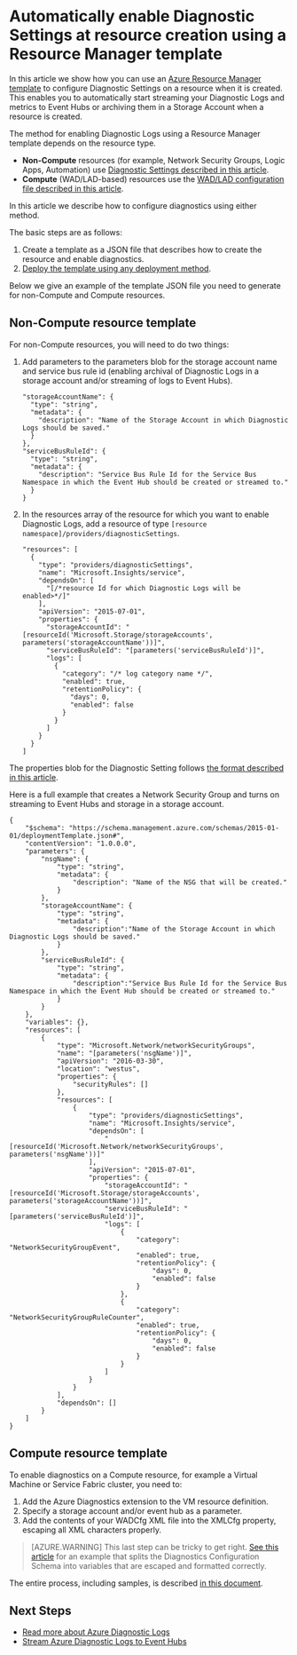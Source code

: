 <properties
	pageTitle="Automatically enable Diagnostic Settings using a Resource Manager template | Microsoft Azure"
	description="Learn how to use a Resource Manager template to create diagnostic settings that will enable you to stream your diagnostic logs to Event Hubs or store them in a storage account."
	authors="johnkemnetz"
	manager="rboucher"
	editor=""
	services="monitoring-and-diagnostics"
	documentationCenter="monitoring-and-diagnostics"/>

<tags
	ms.service="monitoring-and-diagnostics"
	ms.workload="na"
	ms.tgt_pltfrm="na"
	ms.devlang="na"
	ms.topic="article"
	ms.date="08/17/2016"
	ms.author="johnkem"/>

# Automatically enable Diagnostic Settings at resource creation using a Resource Manager template
In this article we show how you can use an [Azure Resource Manager template](../resource-group-authoring-templates.md) to configure Diagnostic Settings on a resource when it is created. This enables you to automatically start streaming your Diagnostic Logs and metrics to Event Hubs or archiving them in a Storage Account when a resource is created.

The method for enabling Diagnostic Logs using a Resource Manager template depends on the resource type.

- **Non-Compute** resources (for example, Network Security Groups, Logic Apps, Automation) use [Diagnostic Settings described in this article](./monitoring-overview-of-diagnostic-logs.md#diagnostic-settings).
- **Compute** (WAD/LAD-based) resources use the [WAD/LAD configuration file described in this article](../vs-azure-tools-diagnostics-for-cloud-services-and-virtual-machines.md).

In this article we describe how to configure diagnostics using either method.

The basic steps are as follows:

1. Create a template as a JSON file that describes how to create the resource and enable diagnostics.
2. [Deploy the template using any deployment method](../resource-group-template-deploy.md).

Below we give an example of the template JSON file you need to generate for non-Compute and Compute resources.

## Non-Compute resource template
For non-Compute resources, you will need to do two things:

1. Add parameters to the parameters blob for the storage account name and service bus rule id (enabling archival of Diagnostic Logs in a storage account and/or streaming of logs to Event Hubs).

    ```
    "storageAccountName": {
      "type": "string",
      "metadata": {
        "description": "Name of the Storage Account in which Diagnostic Logs should be saved."
      }
    },
    "serviceBusRuleId": {
      "type": "string",
      "metadata": {
        "description": "Service Bus Rule Id for the Service Bus Namespace in which the Event Hub should be created or streamed to."
      }
    }
    ```
2. In the resources array of the resource for which you want to enable Diagnostic Logs, add a resource of type `[resource namespace]/providers/diagnosticSettings`.

    ```
    "resources": [
      {
        "type": "providers/diagnosticSettings",
        "name": "Microsoft.Insights/service",
        "dependsOn": [
          "[/*resource Id for which Diagnostic Logs will be enabled>*/]"
        ],
        "apiVersion": "2015-07-01",
        "properties": {
          "storageAccountId": "[resourceId('Microsoft.Storage/storageAccounts', parameters('storageAccountName'))]",
          "serviceBusRuleId": "[parameters('serviceBusRuleId')]",
          "logs": [ 
            {
              "category": "/* log category name */",
              "enabled": true,
              "retentionPolicy": {
                "days": 0,
                "enabled": false
              }
            }
          ]
        }
      }
    ]
    ```

The properties blob for the Diagnostic Setting follows [the format described in this article](https://msdn.microsoft.com/library/azure/dn931931.aspx).

Here is a full example that creates a Network Security Group and turns on streaming to Event Hubs and storage in a storage account.

```
{
    "$schema": "https://schema.management.azure.com/schemas/2015-01-01/deploymentTemplate.json#",
    "contentVersion": "1.0.0.0",
    "parameters": {
        "nsgName": {
            "type": "string",
			"metadata": {
				"description": "Name of the NSG that will be created."
			}
        },
		"storageAccountName": {
			"type": "string",
			"metadata": {
				"description":"Name of the Storage Account in which Diagnostic Logs should be saved."
			}
		},
		"serviceBusRuleId": {
			"type": "string",
			"metadata": {
				"description":"Service Bus Rule Id for the Service Bus Namespace in which the Event Hub should be created or streamed to."
			}
		}
    },
    "variables": {},
    "resources": [
        {
            "type": "Microsoft.Network/networkSecurityGroups",
            "name": "[parameters('nsgName')]",
            "apiVersion": "2016-03-30",
            "location": "westus",
            "properties": {
                "securityRules": []
            },
            "resources": [
				{
					"type": "providers/diagnosticSettings",
					"name": "Microsoft.Insights/service",
					"dependsOn": [
						"[resourceId('Microsoft.Network/networkSecurityGroups', parameters('nsgName'))]"
					],
					"apiVersion": "2015-07-01",
					"properties": {
						"storageAccountId": "[resourceId('Microsoft.Storage/storageAccounts', parameters('storageAccountName'))]",
                        "serviceBusRuleId": "[parameters('serviceBusRuleId')]",
						"logs": [
							{
								"category": "NetworkSecurityGroupEvent",
								"enabled": true,
								"retentionPolicy": {
									"days": 0,
									"enabled": false
								}
							},
                            {
								"category": "NetworkSecurityGroupRuleCounter",
								"enabled": true,
								"retentionPolicy": {
									"days": 0,
									"enabled": false
								}
							}
						]
					}
				}
			],
            "dependsOn": []
        }
    ]
}
```

## Compute resource template
To enable diagnostics on a Compute resource, for example a Virtual Machine or Service Fabric cluster, you need to:

1. Add the Azure Diagnostics extension to the VM resource definition.
2. Specify a storage account and/or event hub as a parameter.
3. Add the contents of your WADCfg XML file into the XMLCfg property, escaping all XML characters properly.

> [AZURE.WARNING] This last step can be tricky to get right. [See this article](../virtual-machines/virtual-machines-windows-extensions-diagnostics-template.md#diagnostics-configuration-variables) for an example that splits the Diagnostics Configuration Schema into variables that are escaped and formatted correctly.

The entire process, including samples, is described [in this document](../virtual-machines/virtual-machines-windows-extensions-diagnostics-template.md).


## Next Steps
- [Read more about Azure Diagnostic Logs](./monitoring-overview-of-diagnostic-logs.md)
- [Stream Azure Diagnostic Logs to Event Hubs](./monitoring-stream-diagnostic-logs-to-event-hubs.md)

